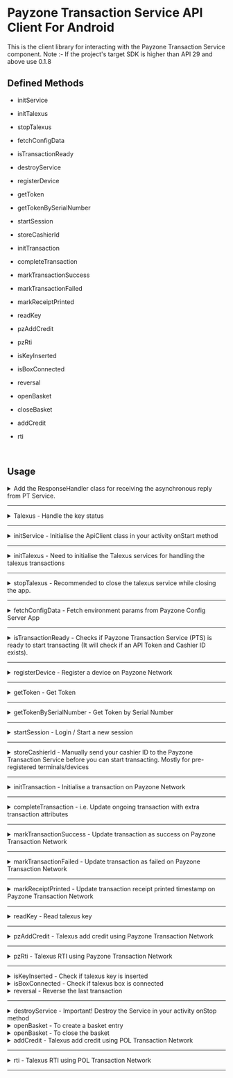 # Payzone Transaction Service API Client For Android

This is the client library for interacting with the Payzone Transaction Service component. 
Note :- If the project's target SDK is higher than API 29 and above use 0.1.8 

## Defined Methods

- initService
- initTalexus
- stopTalexus
- fetchConfigData
- isTransactionReady
- destroyService
- registerDevice
- getToken
- getTokenBySerialNumber
- startSession
- storeCashierId
- initTransaction
- completeTransaction
- markTransactionSuccess
- markTransactionFailed
- markReceiptPrinted
- readKey
- pzAddCredit
- pzRti
- isKeyInserted
- isBoxConnected
- reversal

- openBasket
- closeBasket
- addCredit
- rti

<br/>

## Usage

<details>
  <summary>  Add the ResponseHandler class for receiving the asynchronous reply from PT Service. </summary>

    public class ResponseHandler extends Handler {
        @Override
        public void handleMessage(Message msg) {
            String response;
            switch (msg.what) {
                case MessageConstants.MSG_REGISTER_DEVICE:
                    response = ApiClient.decompressData(msg.getData().getString(MessageConstants.RESP_REGISTER_DEVICE));
                    System.out.println("## Register Device Response = "+response);
                    break;
                case MessageConstants.MSG_INIT_TRANSACTION:
                    response = ApiClient.decompressData(msg.getData().getString(MessageConstants.RESP_INIT_TRANSACTION));
                    System.out.println("## Transaction Initialised Response = "+response);
                    break;
                case MessageConstants.MSG_MARK_TRANS_SUCCESS:
                    response = ApiClient.decompressData(msg.getData().getString(MessageConstants.RESP_MARK_TRANS_SUCCESS));
                    System.out.println("## Marked Successful Response = "+response);
                    break;
                case MessageConstants.MSG_MARK_TRANS_FAILED:
                    response = ApiClient.decompressData(msg.getData().getString(MessageConstants.RESP_MARK_TRANS_FAILED));
                    System.out.println("## Marked Failed Response = "+response);
                    break;
                case MessageConstants.MSG_MARK_RECEIPT_PRINTED:
                    response = ApiClient.decompressData(msg.getData().getString(MessageConstants.RESP_MARK_RECEIPT_PRINTED));
                    System.out.println("## Marked Receipt Printed Response = "+response);
                    break;
                default:
                    super.handleMessage(msg);
            }
        }
    }

  <b>NOTE:</b>
  
  You will notice a `ApiClient.decompressData` method wrapped around the response. This is because we only send compress string response data.
  Android Bundle/Parcel has a size limit and to mitigate against that we have to compress our responses. Therefore, you have to decompress the response data for all message responses coming back from the Payzone Transaction Service.    
</details>
<hr/>

<details>
  <summary>Talexus - Handle the key status</summary>
  <br>

  Register a broadcast receiver to receive the Talexus key status(inserted/removed)

    private final BroadcastReceiver mHandleMessageReceiver = new BroadcastReceiver() {
        @Override
        public void onReceive(Context context, Intent intent) {
            Boolean isKeyInserted = intent.getExtras().getBoolean(MessageConstants.RESP_TALEXUS_IS_KEY_INSERTED);
            //Perform the actions
        }
    };

    
    registerReceiver(mHandleMessageReceiver, new IntentFilter(MessageConstants.ACTION_KEY_INSERTED));

Register a broadcast receiver to receive the Talexus box status(connected/disconnected)

    private final BroadcastReceiver mHandleBoxStatusMessageReceiver = new BroadcastReceiver() {
        @Override
        public void onReceive(Context context, Intent intent) {
            Boolean isBoxConnected = intent.getExtras().getBoolean(MessageConstants.RESP_TALEXUS_BOX_STATUS);
            //Perform the actions
        }
    };

    
    registerReceiver(mHandleBoxStatusMessageReceiver, new IntentFilter(MessageConstants.ACTION_TALEXUS_BOX_STATUS));



</details>
<hr/>

<details>
  <summary> initService - Initialise the ApiClient class in your activity onStart method</summary>
  <br>

    The ApiClient class constructor params are:

    - Your activity context.
    - Reply Messenger created using your Response handler.


    @Override
    protected void onStart() {
        super.onStart();
        responseHandler = new ResponseHandler();
        replyMessenger = new Messenger(responseHandler);
        apiClient = new ApiClient(getApplicationContext(), replyMessenger);
        apiClient.initService(); // Connects your app with the Payzone Transaction Service Component
    }


</details>
<hr/>

<details>
  <summary> initTalexus - Need to initialise the Talexus services for handling the talexus transactions</summary>
  <br>

    apiClient.initTalexus();

</details>
<hr/>

<details>
  <summary> stopTalexus - Recommended to close the talexus service while closing the app.</summary>
  <br>

    apiClient.stopTalexus();


</details>
<hr/>

<details>
  <summary> fetchConfigData - Fetch environment params from Payzone Config Server App</summary>
  <br>

    The ApiClient class constructor params are:

    - Your activity context.
    - Reply Messenger created using your Response handler.


    @Override
    protected void onStart() {
        super.onStart();
        responseHandler = new ResponseHandler();
        replyMessenger = new Messenger(responseHandler);
        apiClient = new ApiClient(getApplicationContext(), replyMessenger);
        apiClient.initService(); // Connects your app with the Payzone Transaction Service Component
        apiClient.fetchConfigData(); // Fetch environment params
    }


</details>
<hr/>

<details>
  <summary>isTransactionReady - Checks if Payzone Transaction Service (PTS) is ready to start transacting (It will check if an API Token and Cashier ID exists). </summary>
  <br>

    boolean success =  apiClient.isTransactionReady();
    System.out.println("## Is Transaction Ready check sent to service queue: "+success);

  <b>Note:</b> 
  The call is Async and a response will be sent via the response handler.
</details>
<hr/>

<details>
  <summary>registerDevice - Register a device on Payzone Network </summary>
  <br>


    JSONObject obj = new JSONObject();
    obj.put("barcode", "267693243349691");
    obj.put("deviceId", "1545D2053");
    obj.put("tId", "49691");
    boolean success =  apiClient.registerDevice(obj);
    System.out.println("## Device Registration sent to service queue: "+success);


</details>
<hr/>

<details>
  <summary>getToken - Get Token </summary>
  <br>

    String tId = "49691";
    boolean success =  apiClient.getToken(tId);
    System.out.println("## Get Token Request sent to service queue: "+success);


</details>
<hr/>

<details>
  <summary>getTokenBySerialNumber - Get Token by Serial Number</summary>
  <br>

    String serialNumber = "1545D2053";
    boolean success =  apiClient.getTokenBySerialNumber(serialNumber);
    System.out.println("## Get Token By Serial Number Request sent to service queue: "+success);


</details>
<hr/>

<details>
  <summary>startSession - Login / Start a new session </summary>
  <br>


    JSONObject obj = new JSONObject();
    obj.put("pin", 1234);
    boolean success =  apiClient.startSession(obj);
    System.out.println("## Get Session Request sent to service queue: "+success);


</details>
<hr/>

<details>
  <summary>storeCashierId - Manually send your cashier ID to the Payzone Transaction Service before you can start transacting. Mostly for pre-registered terminals/devices </summary>
  <br>


    String cashierId = "1234";
    boolean success =  apiClient.storeCashierId(cashierId);
    System.out.println("## Get Store Cashier sent to service queue: "+success);


</details>
<hr/>

<details>
  <summary>initTransaction - Initialise a transaction on Payzone Network </summary>
  <br>
  
  Client App use case (For client apps with associated clientRef):


    JSONObject obj = new JSONObject();
    obj.put("clientRef", "294decdf-0d8d-4bc5-9921-7460ab737fba");
    obj.put("transactionGuid", "bfd0f250-66ce-11eb-863b-a5942ff6aec7");
    obj.put("transactionAmount", 1000);
    obj.put("barcode", "63385450042016567880");
    boolean success =  apiClient.initTransaction(obj);
    System.out.println("## Transaction init sent to service queue: "+success);

  Standard Payzone use case:
  
    JSONObject obj = new JSONObject();
    obj.put("transactionSource", "0");
    obj.put("productId", "24382");
    obj.put("transactionGuid", "bfd0f250-66ce-11eb-863b-a5942ff6aec7");
    obj.put("transactionAmount", 1000);
    obj.put("barcode", "63385450042016567880");
    boolean success =  apiClient.initTransaction(obj);
    System.out.println("## Transaction init sent to service queue: "+success);
      
</details>
<hr/>

<details>
  <summary>completeTransaction - i.e. Update ongoing transaction with extra transaction attributes </summary>
  <br>


    JSONObject obj = new JSONObject();
    obj.put("id", "bfd0f250-66ce-11eb-863b-a5942ff6aec7"); // i.e. Your transactionGuid
    obj.put("utrn", "1100883828292828"); // or this could be ticketNumber, extra_json_info object etc..
    obj.put("responseCode", "00"); // "00" for successful topup or "05" for failure.
    obj.put("smartMeterErrorText", "Something went wrong"); // Should in case it is a faulure
    boolean success =  apiClient.completeTransaction(obj);
    System.out.println("## Complete transaction request sent to service queue: "+success);


</details>
<hr/>

<details>
  <summary>markTransactionSuccess - Update transaction as success on Payzone Transaction Network </summary>
  <br>


    JSONObject obj = new JSONObject();
    obj.put("id", "bfd0f250-66ce-11eb-863b-a5942ff6aec7");
    boolean success =  apiClient.markTransactionSuccess(obj);
    System.out.println("## Mark transaction successful request sent to service queue: "+success);


</details>
<hr/>

<details>
  <summary>markTransactionFailed - Update transaction as failed on Payzone Transaction Network  </summary>
  <br>


    JSONObject obj = new JSONObject();
    obj.put("id", "bfd0f250-66ce-11eb-863b-a5942ff6aec7");
    boolean success =  apiClient.markTransactionFailed(obj);
    System.out.println("## Mark transaction failed request sent to service queue: "+success);


</details>
<hr/>

<details>
  <summary>markReceiptPrinted - Update transaction receipt printed timestamp on Payzone Transaction Network  </summary>
  <br>


    JSONObject obj = new JSONObject();
    obj.put("id", "bfd0f250-66ce-11eb-863b-a5942ff6aec7");
    boolean success =  apiClient.markReceiptPrinted(obj);
    System.out.println("## Transaction receipt printed request sent to service queue: "+success);


</details>
<hr/>

<details>
  <summary>readKey - Read talexus key </summary>
  <br>


    boolean success =  apiClient.readKey();
    System.out.println("## Read talexus key: " + success);
    
    Response:-
    {
      "success": true,
      "keyImage": "333346574081DDBD0004926E120600AF000A47340000D3AC41E5FFAB4070C140990B440EC800840E040E040E040E040E040E040E040E440E040E440E040E040E22010100261E0D07000000000000395A000000000000000000000000800000180000000000005FE30000000000000000000000000000000000000000000056BC",
      "variants": [
        {
          "id": 12,
          "iin": "102",
          "maxAmount": 8000,
          "multipleOf": 100,
          "name": "EDF Add Credit",
          "uiFlow": "talexus.addCredit"
        },
        {
          "id": 11,
          "iin": "102",
          "name": "EDF RTI",
          "uiFlow": "talexus.resetKey"
        },
        {
          "balance": 17500,
          "id": 13,
          "iin": "102",
          "name": "EDF Display Balance",
          "uiFlow": "talexus.displayBalance"
        }
      ]
    }
        

</details>
<hr/>


<details>
  <summary>pzAddCredit - Talexus add credit using Payzone Transaction Network  </summary>
  <br>


    JSONObject obj = new JSONObject();
    obj.put("amount", "600");
    obj.put("productId", "68128");
    obj.put("keyImage", "555560321131866500366BE0400500550001D21C0000005AC000F779A2A1E350990B840084008400440004000400040004000400040044008400040004000400101101000F0D0000000000000000000000000000000000000000000080000098000000000000C04C000000000000000000000000000000000000000000003A94");
    boolean success =  apiClient.pzAddCredit(obj);
    System.out.println("## Talexus add credit: "+success);

    Response:-
    {
      "success": true,
      "transactionGuid": "e9d8ec0a-604f-4a1d-bc0f-dac6d1631817",
      "customerReceipt": "<style>\n.receipt_preview {width: 100%;height: 100%;margin: 100px 0;}.receipt_preview.paper-bus {width: 100%;margin: 0 160px 100px 0;border-right: dashed 2px black;}@media only screen and (min-width : 575px){.receipt_preview td {width: 100%;font-size: 22pt;font-family: arial;-webkit-font-smoothing: none;padding: 0;}}@media only screen and (max-width : 575px) and (orientation:portrait){.receipt_preview td {width: 100%;font-size: 19pt;font-family: arial;-webkit-font-smoothing: none;padding: 0;}}.receipt_preview .receipt_line {border-bottom: 3px dashed #000;}.receipt_preview .receipt_half_height {width: 100%;height: 7px;}.receipt_preview .receipt_preview_image {width: 100%;}<\/style>\n<table class=\"receipt_preview\">\n<tr><td colspan=\"2\" width=\"100%\"   align=\"center\"><\/td><\/tr><tr><td colspan=\"2\" width=\"100%\"   align=\"center\"><\/td><\/tr><tr><td colspan=\"2\" width=\"100%\"   align=\"center\"><\/td><\/tr><tr><td colspan=\"2\" width=\"100%\"   align=\"center\"><\/td><\/tr><tr><td class=\"receipt_half_height\" colspan=\"2\"><div class=\"receipt_half_height\"><div><\/td><\/tr><tr><td colspan=\"2\" width=\"100%\"   align=\"left\">Talexus EDF<\/td><\/tr><tr><td width=\"50%\"   align=\"left\">METER TYPE:<\/td><td width=\"50%\"   align=\"right\">SML<\/td><\/tr><tr><td width=\"50%\"   align=\"left\">METER NUMBER:<\/td><td width=\"50%\"   align=\"right\">F08D014657<\/td><\/tr><tr><td width=\"50%\"   align=\"left\">KEY NUMBER:<\/td><td width=\"50%\"   align=\"right\">0004DDBD<\/td><\/tr><tr><td width=\"50%\"   align=\"left\">CRN:<\/td><td width=\"50%\"   align=\"right\">671070084911<\/td><\/tr><tr><td width=\"50%\"   align=\"left\">SUPPLIER ID:<\/td><td width=\"50%\"   align=\"right\">4<\/td><\/tr><tr><td width=\"50%\"   align=\"left\">HOST ID:<\/td><td width=\"50%\"   align=\"right\">4<\/td><\/tr><tr><td class=\"receipt_half_height\" colspan=\"2\"><div class=\"receipt_half_height\"><div><\/td><\/tr><tr><td width=\"50%\"   align=\"left\">Payment<\/td><td width=\"50%\"   align=\"right\">&pound;3.00<\/td><\/tr><tr><td width=\"50%\"   align=\"left\">MOP<\/td><td width=\"50%\"   align=\"right\">CASH<\/td><\/tr><tr><td class=\"receipt_half_height\" colspan=\"2\"><div class=\"receipt_half_height\"><div><\/td><\/tr><tr><td width=\"50%\"   align=\"left\">CREDIT:<\/td><td width=\"50%\"   align=\"right\">&pound;188.00<\/td><\/tr><tr><td class=\"receipt_half_height\" colspan=\"2\"><div class=\"receipt_half_height\"><div><\/td><\/tr><tr><td colspan=\"2\" width=\"100%\"   align=\"left\"><\/td><\/tr><tr><td colspan=\"2\" width=\"100%\"   align=\"left\"><\/td><\/tr><tr><td colspan=\"2\" width=\"100%\"   align=\"left\"><\/td><\/tr><tr><td colspan=\"2\" width=\"100%\"   align=\"left\"><\/td><\/tr><tr><td colspan=\"2\" width=\"100%\"   align=\"left\"><\/td><\/tr><tr><td colspan=\"2\" width=\"100%\"   align=\"left\"><\/td><\/tr><tr><td colspan=\"2\" width=\"100%\"   align=\"left\"><\/td><\/tr><tr><td class=\"receipt_half_height\" colspan=\"2\"><div class=\"receipt_half_height\"><div><\/td><\/tr><tr><td colspan=\"2\"><hr><\/td><\/tr><tr><td colspan=\"2\" width=\"100%\"   align=\"center\">CUSTOMER COPY<\/td><\/tr><tr><td colspan=\"2\"><hr><\/td><\/tr><tr><td colspan=\"2\" width=\"100%\"   align=\"center\">We're here for your<\/td><\/tr><tr><td colspan=\"2\" width=\"100%\"   align=\"center\">energy top-ups this winter.<\/td><\/tr><tr><td colspan=\"2\" width=\"100%\"   align=\"center\">Visit<\/td><\/tr><tr><td colspan=\"2\" width=\"100%\"   align=\"center\">storelocator.payzone.co.uk<\/td><\/tr><tr><td class=\"receipt_half_height\" colspan=\"2\"><div class=\"receipt_half_height\"><div><\/td><\/tr><tr><td width=\"50%\"   align=\"left\">M423857<\/td><td width=\"50%\"   align=\"right\">C0002<\/td><\/tr><tr><td width=\"50%\"   align=\"left\">T35112029<\/td><td width=\"50%\"   align=\"right\">R0050<\/td><\/tr><tr><td width=\"50%\"   align=\"left\">DATE 17\/08\/23<\/td><td width=\"50%"   align=\"left\">DATE 17\/08\/23<\/td><td width=\"50%\"   align=\"right\">10:48<\/td><\/tr><\/table><br><br><br><br>\n",
      "status": "Completed"
    } 

</details>
<hr/>

<details>
  <summary>pzRti - Talexus RTI using Payzone Transaction Network  </summary>
  <br>


    JSONObject obj = new JSONObject();
    obj.put("rtiReference", "05318140");
    obj.put("productId", "68129");
    obj.put("keyImage", "555560321131866500366BE0400500550001D21C0000005AC000F779A2A1E350990B840084008400440004000400040004000400040044008400040004000400101101000F0D0000000000000000000000000000000000000000000080000098000000000000C04C000000000000000000000000000000000000000000003A94");
    boolean success =  apiClient.pzRti(obj);
    System.out.println("## Talexus add credit: "+success);

    Response:-
    {
      "success": true,
      "transactionGuid": "aa204f2a-9eb0-43d1-a7e2-e00de5372eb8",
      "customerReceipt": "<style>\n.receipt_preview {width: 100%;height: 100%;margin: 100px 0;}.receipt_preview.paper-bus {width: 100%;margin: 0 160px 100px 0;border-right: dashed 2px black;}@media only screen and (min-width : 575px){.receipt_preview td {width: 100%;font-size: 22pt;font-family: arial;-webkit-font-smoothing: none;padding: 0;}}@media only screen and (max-width : 575px) and (orientation:portrait){.receipt_preview td {width: 100%;font-size: 19pt;font-family: arial;-webkit-font-smoothing: none;padding: 0;}}.receipt_preview .receipt_line {border-bottom: 3px dashed #000;}.receipt_preview .receipt_half_height {width: 100%;height: 7px;}.receipt_preview .receipt_preview_image {width: 100%;}<\/style>\n<table class=\"receipt_preview\">\n<tr><td colspan=\"2\" width=\"100%\"   align=\"center\"><\/td><\/tr><tr><td colspan=\"2\" width=\"100%\"   align=\"center\"><\/td><\/tr><tr><td colspan=\"2\" width=\"100%\"   align=\"center\"><\/td><\/tr><tr><td colspan=\"2\" width=\"100%\"   align=\"center\"><\/td><\/tr><tr><td class=\"receipt_half_height\" colspan=\"2\"><div class=\"receipt_half_height\"><div><\/td><\/tr><tr><td colspan=\"2\" width=\"100%\"   align=\"left\">Talexus EDF<\/td><\/tr><tr><td width=\"50%\"   align=\"left\">METER TYPE:<\/td><td width=\"50%\"   align=\"right\">SE<\/td><\/tr><tr><td width=\"50%\"   align=\"left\">METER NUMBER:<\/td><td width=\"50%\"   align=\"right\">S95A062911<\/td><\/tr><tr><td width=\"50%\"   align=\"left\">KEY NUMBER:<\/td><td width=\"50%\"   align=\"right\">002D7DBC<\/td><\/tr><tr><td width=\"50%\"   align=\"left\">CRN:<\/td><td width=\"50%\"   align=\"right\">671069359233        <\/td><\/tr><tr><td width=\"50%\"   align=\"left\">SUPPLIER ID:<\/td><td width=\"50%\"   align=\"right\">0<\/td><\/tr><tr><td width=\"50%\"   align=\"left\">HOST ID:<\/td><td width=\"50%\"   align=\"right\">0<\/td><\/tr><tr><td class=\"receipt_half_height\" colspan=\"2\"><div class=\"receipt_half_height\"><div><\/td><\/tr><tr><td class=\"receipt_half_height\" colspan=\"2\"><div class=\"receipt_half_height\"><div><\/td><\/tr><tr><td colspan=\"2\"><hr><\/td><\/tr><tr><td colspan=\"2\" width=\"100%\"   align=\"left\">RTI APPLIED<\/td><\/tr><tr><td width=\"50%\"   align=\"left\">Customer ID<\/td><td width=\"50%\"   align=\"right\"><\/td><\/tr><tr><td colspan=\"2\"><hr><\/td><\/tr><tr><td class=\"receipt_half_height\" colspan=\"2\"><div class=\"receipt_half_height\"><div><\/td><\/tr><tr><td width=\"50%\"   align=\"left\">CREDIT:<\/td><td width=\"50%\"   align=\"right\">&pound;30.00<\/td><\/tr><tr><td class=\"receipt_half_height\" colspan=\"2\"><div class=\"receipt_half_height\"><div><\/td><\/tr><tr><td class=\"receipt_half_height\" colspan=\"2\"><div class=\"receipt_half_height\"><div><\/td><\/tr><tr><td colspan=\"2\"><hr><\/td><\/tr><tr><td colspan=\"2\" width=\"100%\"   align=\"center\">CUSTOMER COPY<\/td><\/tr><tr><td colspan=\"2\"><hr><\/td><\/tr><tr><td class=\"receipt_half_height\" colspan=\"2\"><div class=\"receipt_half_height\"><div><\/td><\/tr><tr><td width=\"50%\"   align=\"left\">M423857<\/td><td width=\"50%\"   align=\"right\">C0002<\/td><\/tr><tr><td width=\"50%\"   align=\"left\">T35112029<\/td><td width=\"50%\"   align=\"right\">R0031<\/td><\/tr><tr><td width=\"50%\"   align=\"left\">DATE 17\/08\/23<\/td><td width=\"50%\"   align=\"right\">10:48<\/td><\/tr><\/table><br><br><br><br>\n",
      "status": "Completed"
    }

</details>
<hr/>

<details>
  <summary>isKeyInserted - Check if talexus key is inserted </summary>
  <br>

    boolean success =  apiClient.isKeyInserted();
    System.out.println("## Is talexus key inserted: " + success);

     Response:-
    {"success":true,"isKeyInserted":true/false}
}
     
</details>
<details>
  <summary>isBoxConnected - Check if talexus box is connected </summary>
  <br>

    boolean success =  apiClient.isBoxConnected();
    System.out.println("## Is talexus key inserted: " + success);

     Response:-
    {"success":true,"isBoxConnected":true/false}

</details>
<details>
  <summary>reversal - Reverse the last transaction </summary>
  <br>

    JSONObject obj = new JSONObject();
    obj.put("productId", "68129");
    obj.put("keyImage", "555560321131866500366BE0400500550001D21C0000005AC000F779A2A1E350990B840084008400440004000400040004000400040044008400040004000400101101000F0D0000000000000000000000000000000000000000000080000098000000000000C04C000000000000000000000000000000000000000000003A94");
    boolean success =  apiClient.reversal(obj);
    System.out.println("## Talexus reversal: "+success);

    Response:-
    {
      "success": true,
      "transactionGuid": "aa204f2a-9eb0-43d1-a7e2-e00de5372eb8",
      "customerReceipt": "<style>\n.receipt_preview {width: 100%;height: 100%;margin: 100px 0;}.receipt_preview.paper-bus {width: 100%;margin: 0 160px 100px 0;border-right: dashed 2px black;}@media only screen and (min-width : 575px){.receipt_preview td {width: 100%;font-size: 22pt;font-family: arial;-webkit-font-smoothing: none;padding: 0;}}@media only screen and (max-width : 575px) and (orientation:portrait){.receipt_preview td {width: 100%;font-size: 19pt;font-family: arial;-webkit-font-smoothing: none;padding: 0;}}.receipt_preview .receipt_line {border-bottom: 3px dashed #000;}.receipt_preview .receipt_half_height {width: 100%;height: 7px;}.receipt_preview .receipt_preview_image {width: 100%;}<\/style>\n<table class=\"receipt_preview\">\n<tr><td colspan=\"2\" width=\"100%\"   align=\"center\"><\/td><\/tr><tr><td colspan=\"2\" width=\"100%\"   align=\"center\"><\/td><\/tr><tr><td colspan=\"2\" width=\"100%\"   align=\"center\"><\/td><\/tr><tr><td colspan=\"2\" width=\"100%\"   align=\"center\"><\/td><\/tr><tr><td class=\"receipt_half_height\" colspan=\"2\"><div class=\"receipt_half_height\"><div><\/td><\/tr><tr><td colspan=\"2\" width=\"100%\"   align=\"left\">Talexus EDF<\/td><\/tr><tr><td width=\"50%\"   align=\"left\">METER TYPE:<\/td><td width=\"50%\"   align=\"right\">SE<\/td><\/tr><tr><td width=\"50%\"   align=\"left\">METER NUMBER:<\/td><td width=\"50%\"   align=\"right\">S95A062911<\/td><\/tr><tr><td width=\"50%\"   align=\"left\">KEY NUMBER:<\/td><td width=\"50%\"   align=\"right\">002D7DBC<\/td><\/tr><tr><td width=\"50%\"   align=\"left\">CRN:<\/td><td width=\"50%\"   align=\"right\">671069359233        <\/td><\/tr><tr><td width=\"50%\"   align=\"left\">SUPPLIER ID:<\/td><td width=\"50%\"   align=\"right\">0<\/td><\/tr><tr><td width=\"50%\"   align=\"left\">HOST ID:<\/td><td width=\"50%\"   align=\"right\">0<\/td><\/tr><tr><td class=\"receipt_half_height\" colspan=\"2\"><div class=\"receipt_half_height\"><div><\/td><\/tr><tr><td class=\"receipt_half_height\" colspan=\"2\"><div class=\"receipt_half_height\"><div><\/td><\/tr><tr><td colspan=\"2\"><hr><\/td><\/tr><tr><td colspan=\"2\" width=\"100%\"   align=\"left\">RTI APPLIED<\/td><\/tr><tr><td width=\"50%\"   align=\"left\">Customer ID<\/td><td width=\"50%\"   align=\"right\"><\/td><\/tr><tr><td colspan=\"2\"><hr><\/td><\/tr><tr><td class=\"receipt_half_height\" colspan=\"2\"><div class=\"receipt_half_height\"><div><\/td><\/tr><tr><td width=\"50%\"   align=\"left\">CREDIT:<\/td><td width=\"50%\"   align=\"right\">&pound;30.00<\/td><\/tr><tr><td class=\"receipt_half_height\" colspan=\"2\"><div class=\"receipt_half_height\"><div><\/td><\/tr><tr><td class=\"receipt_half_height\" colspan=\"2\"><div class=\"receipt_half_height\"><div><\/td><\/tr><tr><td colspan=\"2\"><hr><\/td><\/tr><tr><td colspan=\"2\" width=\"100%\"   align=\"center\">CUSTOMER COPY<\/td><\/tr><tr><td colspan=\"2\"><hr><\/td><\/tr><tr><td class=\"receipt_half_height\" colspan=\"2\"><div class=\"receipt_half_height\"><div><\/td><\/tr><tr><td width=\"50%\"   align=\"left\">M423857<\/td><td width=\"50%\"   align=\"right\">C0002<\/td><\/tr><tr><td width=\"50%\"   align=\"left\">T35112029<\/td><td width=\"50%\"   align=\"right\">R0031<\/td><\/tr><tr><td width=\"50%\"   align=\"left\">DATE 17\/08\/23<\/td><td width=\"50%\"   align=\"right\">10:48<\/td><\/tr><\/table><br><br><br><br>\n",
      "status": "Completed"
    }
     
</details>
<hr/>

<details>
  <summary>destroyService - Important! Destroy the Service in your activity onStop method</summary>
  <br>


    @Override
    protected void onStop() {
        super.onStop();
        if(apiClient.destroyService()) {
            System.out.println("## Disconnected from Payzone Transaction service...");
        }
    }


</details>
<details>
  <summary>openBasket - To create a basket entry</summary>
  <br>

    boolean success =  apiClient.openBasket(basketId);
    Response:-
    {
      "success": true,
      "id": "1222"
    }

</details>

<details>
  <summary>openBasket - To close the basket</summary>
  <br>

    The response id received for opening the basket
    boolean success =  apiClient.openBasket(id);

</details>

<details>
  <summary>addCredit - Talexus add credit using POL Transaction Network  </summary>
  <br>

    JSONObject obj = new JSONObject();
    obj.put("amount", "600");
    obj.put("productId", "68128");
    obj.put("keyImage", "555560321131866500366BE0400500550001D21C0000005AC000F779A2A1E350990B840084008400440004000400040004000400040044008400040004000400101101000F0D0000000000000000000000000000000000000000000080000098000000000000C04C000000000000000000000000000000000000000000003A94");
    obj.put("basketId", basketId);
    obj.put("fadCode", fadCode);
    obj.put("nodeId", nodeId);
    obj.put("stockUnitIdentifier", stockUnitIdentifier);
    obj.put("smartId", smartId);
    obj.put("deviceId", deviceId);
    obj.put("deviceType", deviceType);
    obj.put("itemId", itemId);
    boolean success =  apiClient.addCredit(obj);
    System.out.println("## Talexus add credit: "+success);

    Response:-
    {
      "success": true,
      "transactionGuid": "e9d8ec0a-604f-4a1d-bc0f-dac6d1631817",
      "customerReceipt": "<style>\n.receipt_preview {width: 100%;height: 100%;margin: 100px 0;}.receipt_preview.paper-bus {width: 100%;margin: 0 160px 100px 0;border-right: dashed 2px black;}@media only screen and (min-width : 575px){.receipt_preview td {width: 100%;font-size: 22pt;font-family: arial;-webkit-font-smoothing: none;padding: 0;}}@media only screen and (max-width : 575px) and (orientation:portrait){.receipt_preview td {width: 100%;font-size: 19pt;font-family: arial;-webkit-font-smoothing: none;padding: 0;}}.receipt_preview .receipt_line {border-bottom: 3px dashed #000;}.receipt_preview .receipt_half_height {width: 100%;height: 7px;}.receipt_preview .receipt_preview_image {width: 100%;}<\/style>\n<table class=\"receipt_preview\">\n<tr><td colspan=\"2\" width=\"100%\"   align=\"center\"><\/td><\/tr><tr><td colspan=\"2\" width=\"100%\"   align=\"center\"><\/td><\/tr><tr><td colspan=\"2\" width=\"100%\"   align=\"center\"><\/td><\/tr><tr><td colspan=\"2\" width=\"100%\"   align=\"center\"><\/td><\/tr><tr><td class=\"receipt_half_height\" colspan=\"2\"><div class=\"receipt_half_height\"><div><\/td><\/tr><tr><td colspan=\"2\" width=\"100%\"   align=\"left\">Talexus EDF<\/td><\/tr><tr><td width=\"50%\"   align=\"left\">METER TYPE:<\/td><td width=\"50%\"   align=\"right\">SML<\/td><\/tr><tr><td width=\"50%\"   align=\"left\">METER NUMBER:<\/td><td width=\"50%\"   align=\"right\">F08D014657<\/td><\/tr><tr><td width=\"50%\"   align=\"left\">KEY NUMBER:<\/td><td width=\"50%\"   align=\"right\">0004DDBD<\/td><\/tr><tr><td width=\"50%\"   align=\"left\">CRN:<\/td><td width=\"50%\"   align=\"right\">671070084911<\/td><\/tr><tr><td width=\"50%\"   align=\"left\">SUPPLIER ID:<\/td><td width=\"50%\"   align=\"right\">4<\/td><\/tr><tr><td width=\"50%\"   align=\"left\">HOST ID:<\/td><td width=\"50%\"   align=\"right\">4<\/td><\/tr><tr><td class=\"receipt_half_height\" colspan=\"2\"><div class=\"receipt_half_height\"><div><\/td><\/tr><tr><td width=\"50%\"   align=\"left\">Payment<\/td><td width=\"50%\"   align=\"right\">&pound;3.00<\/td><\/tr><tr><td width=\"50%\"   align=\"left\">MOP<\/td><td width=\"50%\"   align=\"right\">CASH<\/td><\/tr><tr><td class=\"receipt_half_height\" colspan=\"2\"><div class=\"receipt_half_height\"><div><\/td><\/tr><tr><td width=\"50%\"   align=\"left\">CREDIT:<\/td><td width=\"50%\"   align=\"right\">&pound;188.00<\/td><\/tr><tr><td class=\"receipt_half_height\" colspan=\"2\"><div class=\"receipt_half_height\"><div><\/td><\/tr><tr><td colspan=\"2\" width=\"100%\"   align=\"left\"><\/td><\/tr><tr><td colspan=\"2\" width=\"100%\"   align=\"left\"><\/td><\/tr><tr><td colspan=\"2\" width=\"100%\"   align=\"left\"><\/td><\/tr><tr><td colspan=\"2\" width=\"100%\"   align=\"left\"><\/td><\/tr><tr><td colspan=\"2\" width=\"100%\"   align=\"left\"><\/td><\/tr><tr><td colspan=\"2\" width=\"100%\"   align=\"left\"><\/td><\/tr><tr><td colspan=\"2\" width=\"100%\"   align=\"left\"><\/td><\/tr><tr><td class=\"receipt_half_height\" colspan=\"2\"><div class=\"receipt_half_height\"><div><\/td><\/tr><tr><td colspan=\"2\"><hr><\/td><\/tr><tr><td colspan=\"2\" width=\"100%\"   align=\"center\">CUSTOMER COPY<\/td><\/tr><tr><td colspan=\"2\"><hr><\/td><\/tr><tr><td colspan=\"2\" width=\"100%\"   align=\"center\">We're here for your<\/td><\/tr><tr><td colspan=\"2\" width=\"100%\"   align=\"center\">energy top-ups this winter.<\/td><\/tr><tr><td colspan=\"2\" width=\"100%\"   align=\"center\">Visit<\/td><\/tr><tr><td colspan=\"2\" width=\"100%\"   align=\"center\">storelocator.payzone.co.uk<\/td><\/tr><tr><td class=\"receipt_half_height\" colspan=\"2\"><div class=\"receipt_half_height\"><div><\/td><\/tr><tr><td width=\"50%\"   align=\"left\">M423857<\/td><td width=\"50%\"   align=\"right\">C0002<\/td><\/tr><tr><td width=\"50%\"   align=\"left\">T35112029<\/td><td width=\"50%\"   align=\"right\">R0050<\/td><\/tr><tr><td width=\"50%\"   align=\"left\">DATE 17\/08\/23<\/td><td width=\"50%"   align=\"left\">DATE 17\/08\/23<\/td><td width=\"50%\"   align=\"right\">10:48<\/td><\/tr><\/table><br><br><br><br>\n",
      "status": "Completed",
      "value": "0",
      "quantity": "1"
    } 

</details>
<hr/>

<details>
  <summary>rti - Talexus RTI using POL Transaction Network  </summary>
  <br>


    JSONObject obj = new JSONObject();
    obj.put("rtiReference", "05318140");
    obj.put("productId", "68129");
    obj.put("keyImage", "555560321131866500366BE0400500550001D21C0000005AC000F779A2A1E350990B840084008400440004000400040004000400040044008400040004000400101101000F0D0000000000000000000000000000000000000000000080000098000000000000C04C000000000000000000000000000000000000000000003A94");
    obj.put("basketId", basketId);
    obj.put("fadCode", fadCode);
    obj.put("nodeId", nodeId);
    obj.put("stockUnitIdentifier", stockUnitIdentifier);
    obj.put("smartId", smartId);
    obj.put("deviceId", deviceId);
    obj.put("deviceType", deviceType);
    obj.put("itemId", itemId);
    boolean success =  apiClient.rti(obj);
    System.out.println("## Talexus add credit: "+success);

    Response:-
    {
      "success": true,
      "transactionGuid": "aa204f2a-9eb0-43d1-a7e2-e00de5372eb8",
      "customerReceipt": "<style>\n.receipt_preview {width: 100%;height: 100%;margin: 100px 0;}.receipt_preview.paper-bus {width: 100%;margin: 0 160px 100px 0;border-right: dashed 2px black;}@media only screen and (min-width : 575px){.receipt_preview td {width: 100%;font-size: 22pt;font-family: arial;-webkit-font-smoothing: none;padding: 0;}}@media only screen and (max-width : 575px) and (orientation:portrait){.receipt_preview td {width: 100%;font-size: 19pt;font-family: arial;-webkit-font-smoothing: none;padding: 0;}}.receipt_preview .receipt_line {border-bottom: 3px dashed #000;}.receipt_preview .receipt_half_height {width: 100%;height: 7px;}.receipt_preview .receipt_preview_image {width: 100%;}<\/style>\n<table class=\"receipt_preview\">\n<tr><td colspan=\"2\" width=\"100%\"   align=\"center\"><\/td><\/tr><tr><td colspan=\"2\" width=\"100%\"   align=\"center\"><\/td><\/tr><tr><td colspan=\"2\" width=\"100%\"   align=\"center\"><\/td><\/tr><tr><td colspan=\"2\" width=\"100%\"   align=\"center\"><\/td><\/tr><tr><td class=\"receipt_half_height\" colspan=\"2\"><div class=\"receipt_half_height\"><div><\/td><\/tr><tr><td colspan=\"2\" width=\"100%\"   align=\"left\">Talexus EDF<\/td><\/tr><tr><td width=\"50%\"   align=\"left\">METER TYPE:<\/td><td width=\"50%\"   align=\"right\">SE<\/td><\/tr><tr><td width=\"50%\"   align=\"left\">METER NUMBER:<\/td><td width=\"50%\"   align=\"right\">S95A062911<\/td><\/tr><tr><td width=\"50%\"   align=\"left\">KEY NUMBER:<\/td><td width=\"50%\"   align=\"right\">002D7DBC<\/td><\/tr><tr><td width=\"50%\"   align=\"left\">CRN:<\/td><td width=\"50%\"   align=\"right\">671069359233        <\/td><\/tr><tr><td width=\"50%\"   align=\"left\">SUPPLIER ID:<\/td><td width=\"50%\"   align=\"right\">0<\/td><\/tr><tr><td width=\"50%\"   align=\"left\">HOST ID:<\/td><td width=\"50%\"   align=\"right\">0<\/td><\/tr><tr><td class=\"receipt_half_height\" colspan=\"2\"><div class=\"receipt_half_height\"><div><\/td><\/tr><tr><td class=\"receipt_half_height\" colspan=\"2\"><div class=\"receipt_half_height\"><div><\/td><\/tr><tr><td colspan=\"2\"><hr><\/td><\/tr><tr><td colspan=\"2\" width=\"100%\"   align=\"left\">RTI APPLIED<\/td><\/tr><tr><td width=\"50%\"   align=\"left\">Customer ID<\/td><td width=\"50%\"   align=\"right\"><\/td><\/tr><tr><td colspan=\"2\"><hr><\/td><\/tr><tr><td class=\"receipt_half_height\" colspan=\"2\"><div class=\"receipt_half_height\"><div><\/td><\/tr><tr><td width=\"50%\"   align=\"left\">CREDIT:<\/td><td width=\"50%\"   align=\"right\">&pound;30.00<\/td><\/tr><tr><td class=\"receipt_half_height\" colspan=\"2\"><div class=\"receipt_half_height\"><div><\/td><\/tr><tr><td class=\"receipt_half_height\" colspan=\"2\"><div class=\"receipt_half_height\"><div><\/td><\/tr><tr><td colspan=\"2\"><hr><\/td><\/tr><tr><td colspan=\"2\" width=\"100%\"   align=\"center\">CUSTOMER COPY<\/td><\/tr><tr><td colspan=\"2\"><hr><\/td><\/tr><tr><td class=\"receipt_half_height\" colspan=\"2\"><div class=\"receipt_half_height\"><div><\/td><\/tr><tr><td width=\"50%\"   align=\"left\">M423857<\/td><td width=\"50%\"   align=\"right\">C0002<\/td><\/tr><tr><td width=\"50%\"   align=\"left\">T35112029<\/td><td width=\"50%\"   align=\"right\">R0031<\/td><\/tr><tr><td width=\"50%\"   align=\"left\">DATE 17\/08\/23<\/td><td width=\"50%\"   align=\"right\">10:48<\/td><\/tr><\/table><br><br><br><br>\n",
      "status": "Completed",
      "value": "0",
      "quantity": "1"
    }

</details>
<hr/>
